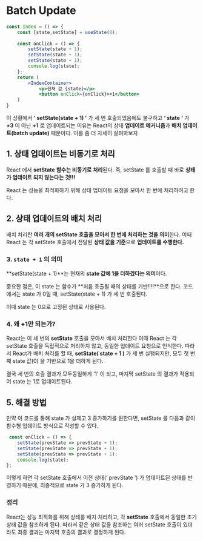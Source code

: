 Batch Update
===

```jsx
const Index = () => {
	const [state,setState] = useState(0);
	
	const onClick = () => {
		setState(state + 1);
		setState(state + 1);
		setState(state + 1);
		console.log(state);
	};
	return (
		<IndexContainer>
			<p>현재 값 {state}</p>
			<button onClick={onClick}>+1</button>
	)
}
```

이 상황에서 **‘ setState(state + 1) ‘** 가 세 번 호출되었음에도 불구하고 **‘ state ‘** 가 **+3** 이 아닌 **+1** 로 업데이트되는 이유는 React의 상태 **업데이트 메커니즘**과 **배치 업데이트(batch update)** 때문이다. 이를 좀 더 자세히 살펴봐보자

## 1. 상태 업데이트는 비동기로 처리

React 에서 **setState 함수는 비동기로 처리**된다. 즉, setState 를 호출할 때 바로 **상태가 업데이트 되지 않는다는 것!!!**

 React 는 성능을 최적화하기 위해 상태 업데이트 요청을 모아서 한 번에 처리하려고 한다.

## 2. 상태 업데이트의 배치 처리

배치 처리란 **여러 개의 setState 호출을 모아서 한 번에 처리하는 것을 의미**한다. 이때 React 는 각 setState 호출에서 전달된 **상태 값을 기준**으로 **업데이트를 수행한다.**

### 3. `state + 1` 의 의미

**setState(state +  1)**는 현재의 **state 값에 1을 더하겠다는 의미**이다. 

중요한 점은, 이 state 는 함수가 **처음 호출될 때의 상태를 기반!!!!**으로 한다. 코드에서는 state 가 0일 때, setState(state + 1) 가 세 번 호출된다. 

이때 state 는 0으로 고정된 상태로 사용된다.

### 4. 왜 +1만 되는가?

React는 이 세 번의 **setState** 호출을 모아서 배치 처리한다 이때 React 는 각 setState 호출을 독립적으로 처리하지 않고, 동일한 업데이트 요청으로 인식한다. 따라서 React가 배치 처리를 할 때, **setState( state + 1 )** 가 세 번 실행되지만, 모두 첫 번째 state 값(0) 을 기반으로 1을 더하게 된다.

결국 세 번의 호출 결과가 모두동일하게 ‘1’ 이 되고, 마지막 setState 의 결과가 적용되어 state 는 1로 업데이트된다.

## 5. 해결 방법

만약 이 코드를 통해 state 가 실제고 3 증가하기를 원한다면, setState 를 다음과 같이 함수형 업데이트 방식으로 작성할 수 있다.

```jsx
 const onClick = () => {
    setState(prevState => prevState + 1);
    setState(prevState => prevState + 1);
    setState(prevState => prevState + 1);
    console.log(state);
};
```

이렇게 하면 각 setState 호출에서 이전 상태(’ prevState ’) 가 업데이트된 상태를 반영하기 때문에, 최종적으로 state 가 3 증가하게 된다.

### 정리

React는 성능 최적화를 위해 상태를 배치 처리하고, 각 **setState** 호출에서 동일한 초기 상태 값을 참조하게 된다. 따라서 같은 상태 값을 참조하는 여러 setState 호출이 있더라도 최종 결과는 마지막 호출의 결과로 결정하게 된다.